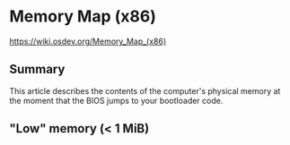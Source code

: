 # Memory Map (x86)
https://wiki.osdev.org/Memory_Map_(x86)

## Summary
This article describes the contents of the computer's physical memory at the moment that the BIOS jumps to your bootloader code.

## "Low" memory (< 1 MiB)

## 
